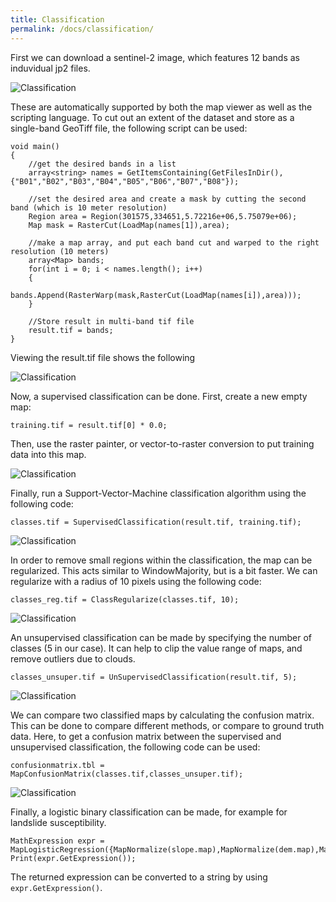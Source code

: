 ```yaml
---
title: Classification
permalink: /docs/classification/
---
```


First we can download a sentinel-2 image, which features 12 bands as induvidual jp2 files.

![Classification](/LISEM/assets/img/lu_calc1.png)

These are automatically supported by both the map viewer as well as the scripting language.
To cut out an extent of the dataset and store as a single-band GeoTiff file, the following script can be used:

```
void main()
{
    //get the desired bands in a list
    array<string> names = GetItemsContaining(GetFilesInDir(),{"B01","B02","B03","B04","B05","B06","B07","B08"});
    
	//set the desired area and create a mask by cutting the second band (which is 10 meter resolution)
	Region area = Region(301575,334651,5.72216e+06,5.75079e+06);
    Map mask = RasterCut(LoadMap(names[1]),area);
	
	//make a map array, and put each band cut and warped to the right resolution (10 meters)
    array<Map> bands;
    for(int i = 0; i < names.length(); i++)
    {
        bands.Append(RasterWarp(mask,RasterCut(LoadMap(names[i]),area)));
    }
	
	//Store result in multi-band tif file
    result.tif = bands;
}
```
Viewing the result.tif file shows the following

![Classification](/LISEM/assets/img/lu_calc5.png)

Now, a supervised classification can be done.
First, create a new empty map:

```
training.tif = result.tif[0] * 0.0;
```

Then, use the raster painter, or vector-to-raster conversion to put training data into this map.

![Classification](/LISEM/assets/img/lu_calc3.png)

Finally, run a Support-Vector-Machine classification algorithm using the following code:

```
classes.tif = SupervisedClassification(result.tif, training.tif);
```

![Classification](/LISEM/assets/img/lu_calc4.png)

In order to remove small regions within the classification, the map can be regularized.
This acts similar to WindowMajority, but is a bit faster.
We can regularize with a radius of 10 pixels using the following code:
```
classes_reg.tif = ClassRegularize(classes.tif, 10);
```

![Classification](/LISEM/assets/img/lu_calc7.png)

An unsupervised classification can be made by specifying the number of classes (5 in our case).
It can help to clip the value range of maps, and remove outliers due to clouds.
```
classes_unsuper.tif = UnSupervisedClassification(result.tif, 5);
```

![Classification](/LISEM/assets/img/lu_calc6.png)

We can compare two classified maps by calculating the confusion matrix.
This can be done to compare different methods, or compare to ground truth data.
Here, to get a confusion matrix between the supervised and unsupervised classification, the following code can be used:

```
confusionmatrix.tbl = MapConfusionMatrix(classes.tif,classes_unsuper.tif);
```

![Classification](/LISEM/assets/img/lu_calc8.png)

Finally, a logistic binary classification can be made, for example for landslide susceptibility.

```
MathExpression expr = MapLogisticRegression({MapNormalize(slope.map),MapNormalize(dem.map),MapNormalize(pga.map)},training.map);
Print(expr.GetExpression());
```
The returned expression can be converted to a string by using ```expr.GetExpression()```.
